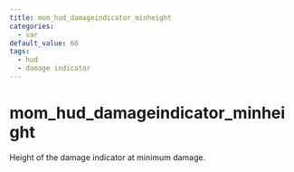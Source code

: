 ```yaml
---
title: mom_hud_damageindicator_minheight
categories:
  - var
default_value: 60
tags:
  - hud
  - damage indicator
---
```


# mom_hud_damageindicator_minheight

Height of the damage indicator at minimum damage.
